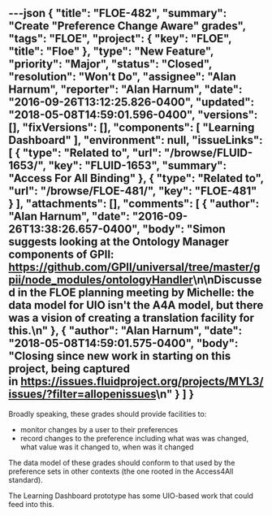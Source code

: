 ---json
{
  "title": "FLOE-482",
  "summary": "Create \"Preference Change Aware\" grades",
  "tags": "FLOE",
  "project": {
    "key": "FLOE",
    "title": "Floe"
  },
  "type": "New Feature",
  "priority": "Major",
  "status": "Closed",
  "resolution": "Won't Do",
  "assignee": "Alan Harnum",
  "reporter": "Alan Harnum",
  "date": "2016-09-26T13:12:25.826-0400",
  "updated": "2018-05-08T14:59:01.596-0400",
  "versions": [],
  "fixVersions": [],
  "components": [
    "Learning Dashboard"
  ],
  "environment": null,
  "issueLinks": [
    {
      "type": "Related to",
      "url": "/browse/FLUID-1653/",
      "key": "FLUID-1653",
      "summary": "Access For All Binding"
    },
    {
      "type": "Related to",
      "url": "/browse/FLOE-481/",
      "key": "FLOE-481"
    }
  ],
  "attachments": [],
  "comments": [
    {
      "author": "Alan Harnum",
      "date": "2016-09-26T13:38:26.657-0400",
      "body": "Simon suggests looking at the Ontology Manager components of GPII: <https://github.com/GPII/universal/tree/master/gpii/node_modules/ontologyHandler>\n\nDiscussed in the FLOE planning meeting by Michelle: the data model for UIO isn't the A4A model, but there was a vision of creating a translation facility for this.\n"
    },
    {
      "author": "Alan Harnum",
      "date": "2018-05-08T14:59:01.575-0400",
      "body": "Closing since new work in starting on this project, being captured in <https://issues.fluidproject.org/projects/MYL3/issues/?filter=allopenissues>\n"
    }
  ]
}
---
Broadly speaking, these grades should provide facilities to:

* monitor changes by a user to their preferences
* record changes to the preference including what was was changed, what value was it changed to, when was it changed

The data model of these grades should conform to that used by the preference sets in other contexts (the one rooted in the Access4All standard).

The Learning Dashboard prototype has some UIO-based work that could feed into this.

        